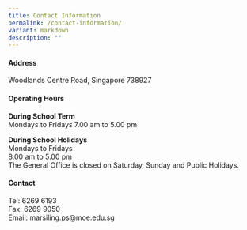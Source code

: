 ```yaml
---
title: Contact Information
permalink: /contact-information/
variant: markdown
description: ""
---
```

<h4><strong>Address</strong></h4>
<p>Woodlands Centre Road, Singapore 738927</p>
<h4><strong>Operating Hours</strong></h4>
<p><strong>During School Term</strong>
<br>Mondays to Fridays 7.00 am to 5.00 pm</p>
<p><strong>During School Holidays</strong>
<br>Mondays to Fridays
<br>8.00 am to 5.00 pm
<br>The General Office is closed on Saturday, Sunday and Public Holidays.</p>
<h4><strong>Contact</strong></h4>
<p>Tel: 6269 6193
<br>Fax: 6269 9050
<br>Email: marsiling.ps@moe.edu.sg</p>